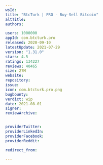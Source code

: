 ```yaml
---
wsId: 
title: "BtcTurk | PRO - Buy-Sell Bitcoin"
altTitle: 
authors:

users: 1000000
appId: com.btcturk.pro
released: 2020-09-10
latestUpdate: 2021-07-29
version: "1.31.0"
stars: 4.5
ratings: 134227
reviews: 40465
size: 27M
website: 
repository: 
issue: 
icon: com.btcturk.pro.png
bugbounty: 
verdict: wip
date: 2021-08-01
signer: 
reviewArchive:


providerTwitter: 
providerLinkedIn: 
providerFacebook: 
providerReddit: 

redirect_from:

---
```



